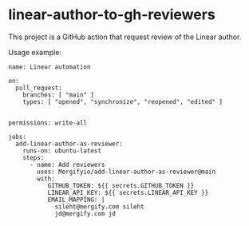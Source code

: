 # linear-author-to-gh-reviewers

This project is a GitHub action that request review of the Linear author.

Usage example:

```
name: Linear automation

on:
  pull_request:
    branches: [ "main" ]
    types: [ "opened", "synchronize", "reopened", "edited" ]


permissions: write-all

jobs:
  add-linear-author-as-reviewer:
    runs-on: ubuntu-latest
    steps:
      - name: Add reviewers
        uses: Mergifyio/add-linear-author-as-reviewer@main
        with:
           GITHUB_TOKEN: ${{ secrets.GITHUB_TOKEN }}
           LINEAR_API_KEY: ${{ secrets.LINEAR_API_KEY }}
           EMAIL_MAPPING: |
             sileht@mergify.com sileht
             jd@mergify.com jd
```
